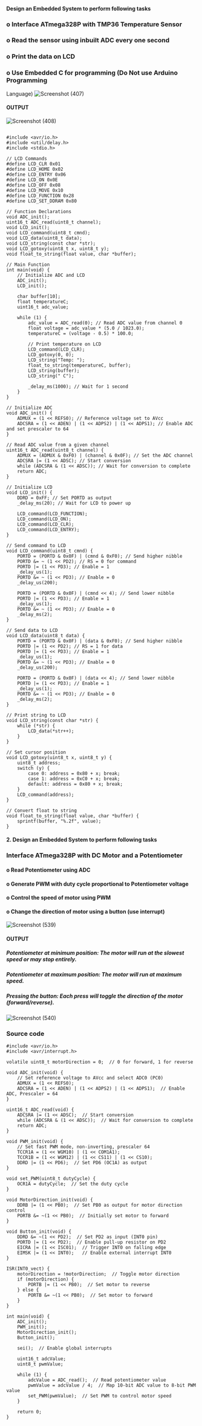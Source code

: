 #### Design an Embedded System to perform following tasks 
### o Interface ATmega328P with TMP36 Temperature Sensor  
### o Read the sensor using inbuilt ADC every one second 
### o Print the data on LCD  
### o Use Embedded C for programming (Do Not use Arduino Programming 
Language)
![Screenshot (407)](https://github.com/user-attachments/assets/6637842b-97d2-46f8-b9a2-17befb472394)
#### OUTPUT

![Screenshot (408)](https://github.com/user-attachments/assets/56f85b3c-c9fe-40d2-9b29-3be5838c154a)
```

#include <avr/io.h>
#include <util/delay.h>
#include <stdio.h>

// LCD Commands
#define LCD_CLR 0x01
#define LCD_HOME 0x02
#define LCD_ENTRY 0x06
#define LCD_ON 0x0E
#define LCD_OFF 0x08
#define LCD_MOVE 0x10
#define LCD_FUNCTION 0x28
#define LCD_SET_DDRAM 0x80

// Function Declarations
void ADC_init();
uint16_t ADC_read(uint8_t channel);
void LCD_init();
void LCD_command(uint8_t cmnd);
void LCD_data(uint8_t data);
void LCD_string(const char *str);
void LCD_gotoxy(uint8_t x, uint8_t y);
void float_to_string(float value, char *buffer);

// Main Function
int main(void) {
    // Initialize ADC and LCD
    ADC_init();
    LCD_init();

    char buffer[10];
    float temperatureC;
    uint16_t adc_value;

    while (1) {
        adc_value = ADC_read(0); // Read ADC value from channel 0
        float voltage = adc_value * (5.0 / 1023.0);
        temperatureC = (voltage - 0.5) * 100.0;

        // Print temperature on LCD
        LCD_command(LCD_CLR);
        LCD_gotoxy(0, 0);
        LCD_string("Temp: ");
        float_to_string(temperatureC, buffer);
        LCD_string(buffer);
        LCD_string(" C");

        _delay_ms(1000); // Wait for 1 second
    }
}

// Initialize ADC
void ADC_init() {
    ADMUX = (1 << REFS0); // Reference voltage set to AVcc
    ADCSRA = (1 << ADEN) | (1 << ADPS2) | (1 << ADPS1); // Enable ADC and set prescaler to 64
}

// Read ADC value from a given channel
uint16_t ADC_read(uint8_t channel) {
    ADMUX = (ADMUX & 0xF0) | (channel & 0x0F); // Set the ADC channel
    ADCSRA |= (1 << ADSC); // Start conversion
    while (ADCSRA & (1 << ADSC)); // Wait for conversion to complete
    return ADC;
}

// Initialize LCD
void LCD_init() {
    DDRD = 0xFF; // Set PORTD as output
    _delay_ms(20); // Wait for LCD to power up

    LCD_command(LCD_FUNCTION);
    LCD_command(LCD_ON);
    LCD_command(LCD_CLR);
    LCD_command(LCD_ENTRY);
}

// Send command to LCD
void LCD_command(uint8_t cmnd) {
    PORTD = (PORTD & 0x0F) | (cmnd & 0xF0); // Send higher nibble
    PORTD &= ~ (1 << PD2); // RS = 0 for command
    PORTD |= (1 << PD3); // Enable = 1
    _delay_us(1);
    PORTD &= ~ (1 << PD3); // Enable = 0
    _delay_us(200);

    PORTD = (PORTD & 0x0F) | (cmnd << 4); // Send lower nibble
    PORTD |= (1 << PD3); // Enable = 1
    _delay_us(1);
    PORTD &= ~ (1 << PD3); // Enable = 0
    _delay_ms(2);
}

// Send data to LCD
void LCD_data(uint8_t data) {
    PORTD = (PORTD & 0x0F) | (data & 0xF0); // Send higher nibble
    PORTD |= (1 << PD2); // RS = 1 for data
    PORTD |= (1 << PD3); // Enable = 1
    _delay_us(1);
    PORTD &= ~ (1 << PD3); // Enable = 0
    _delay_us(200);

    PORTD = (PORTD & 0x0F) | (data << 4); // Send lower nibble
    PORTD |= (1 << PD3); // Enable = 1
    _delay_us(1);
    PORTD &= ~ (1 << PD3); // Enable = 0
    _delay_ms(2);
}

// Print string to LCD
void LCD_string(const char *str) {
    while (*str) {
        LCD_data(*str++);
    }
}

// Set cursor position
void LCD_gotoxy(uint8_t x, uint8_t y) {
    uint8_t address;
    switch (y) {
        case 0: address = 0x80 + x; break;
        case 1: address = 0xC0 + x; break;
        default: address = 0x80 + x; break;
    }
    LCD_command(address);
}

// Convert float to string
void float_to_string(float value, char *buffer) {
    sprintf(buffer, "%.2f", value);
}
```


#### 2.  Design an Embedded System to perform following tasks 
### Interface ATmega328P with DC Motor and a Potentiometer 
#### o Read Potentiometer using ADC 
#### o Generate PWM with duty cycle proportional to Potentiometer voltage  
#### o Control the speed of motor using PWM 
#### o Change the direction of motor using a button (use interrupt)
![Screenshot (539)](https://github.com/user-attachments/assets/3d744175-0649-4ccb-b749-aa0a17c1b3d2)

#### OUTPUT

##### Potentiometer at minimum position: The motor will run at the slowest speed or may stop entirely.
##### Potentiometer at maximum position: The motor will run at maximum speed.
##### Pressing the button: Each press will toggle the direction of the motor (forward/reverse).


![Screenshot (540)](https://github.com/user-attachments/assets/857cf7bf-b431-42d5-8daa-293ee4ab489d)
### Source code



```
#include <avr/io.h>
#include <avr/interrupt.h>

volatile uint8_t motorDirection = 0;  // 0 for forward, 1 for reverse

void ADC_init(void) {
    // Set reference voltage to AVcc and select ADC0 (PC0)
    ADMUX = (1 << REFS0); 
    ADCSRA = (1 << ADEN) | (1 << ADPS2) | (1 << ADPS1);  // Enable ADC, Prescaler = 64
}

uint16_t ADC_read(void) {
    ADCSRA |= (1 << ADSC);  // Start conversion
    while (ADCSRA & (1 << ADSC));  // Wait for conversion to complete
    return ADC;
}

void PWM_init(void) {
    // Set fast PWM mode, non-inverting, prescaler 64
    TCCR1A = (1 << WGM10) | (1 << COM1A1);
    TCCR1B = (1 << WGM12) | (1 << CS11) | (1 << CS10);
    DDRD |= (1 << PD6);  // Set PD6 (OC1A) as output
}

void set_PWM(uint8_t dutyCycle) {
    OCR1A = dutyCycle;  // Set the duty cycle
}

void MotorDirection_init(void) {
    DDRB |= (1 << PB0);  // Set PB0 as output for motor direction control
    PORTB &= ~(1 << PB0);  // Initially set motor to forward
}

void Button_init(void) {
    DDRD &= ~(1 << PD2);  // Set PD2 as input (INT0 pin)
    PORTD |= (1 << PD2);  // Enable pull-up resistor on PD2
    EICRA |= (1 << ISC01);  // Trigger INT0 on falling edge
    EIMSK |= (1 << INT0);   // Enable external interrupt INT0
}

ISR(INT0_vect) {
    motorDirection = !motorDirection;  // Toggle motor direction
    if (motorDirection) {
        PORTB |= (1 << PB0);  // Set motor to reverse
    } else {
        PORTB &= ~(1 << PB0);  // Set motor to forward
    }
}

int main(void) {
    ADC_init();
    PWM_init();
    MotorDirection_init();
    Button_init();
    
    sei();  // Enable global interrupts

    uint16_t adcValue;
    uint8_t pwmValue;

    while (1) {
        adcValue = ADC_read();  // Read potentiometer value
        pwmValue = adcValue / 4;  // Map 10-bit ADC value to 8-bit PWM value
        set_PWM(pwmValue);  // Set PWM to control motor speed
    }

    return 0;
}
```
